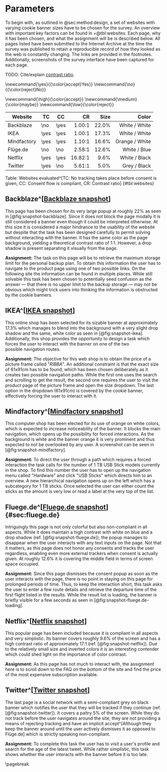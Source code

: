 # Parameters

To begin with, as outlined in @sec:method:design, a set of websites with varying cookie banner sizes have to be chosen for the survey. An overview with important key factors can be found in +@tbl:websites. Each page, why it has been chosen, and what the assignment will be is described below. All pages listed have been submitted to the Internet Archive at the time the survey was published to retain a reproducible record of how they looked as the web is constantly changing. The links are provided in the footnotes. Additionally, screenshots of the survey interface have been captured for each page.

TODO: Cite/explain [contrast ratio](https://www.w3.org/TR/WCAG20/#contrast-ratiodef).

\newcommand{\yes}{{\color{accept}Yes}}
\newcommand{\no}{{\color{reject}No}}

\newcommand{\high}{\color{accept}}
\newcommand{\medium}{\color{maybe}}
\newcommand{\low}{\color{reject}}

| Website     | TC   | CC   |      CR |     Size |          Color |
|-------------|------|------|--------:|---------:|---------------:|
| Backblaze   | \no  | \yes |  1.00:1 | $22.0\%$ |  White / White |
| IKEA        | \yes | \yes |  1.00:1 | $17.3\%$ |  White / White |
| Mindfactory | \yes | \yes |  1.10:1 | $16.6\%$ | Orange / White |
| Flüge.de    | \no  | \no  |  2.58:1 | $12.6\%$ |   White / Blue |
| Netflix     | \yes | \yes | 16.82:1 |  $9.6\%$ |  White / Black |
| Twitter     | \yes | \no  |  5.61:1 |  $5.0\%$ |   Grey / Black |

Table: Websites evaluated^[TC: No tracking takes place before consent is given, CC: Consent flow is compliant, CR: Contrast ratio] {#tbl:websites}

<!-- markdownlint-disable MD024 -->

## Backblaze^[[Backblaze snapshot](https://web.archive.org/web/20200803100221/https%3A%2F%2Fwww.backblaze.com%2F)]

This page has been chosen for its very large popup at roughly 22\% as seen in [@fig:snapshot-backblaze]. Since it does not block the page modally it is still considered a banner even though it could be interpreted otherwise. At this size it is considered a major hindrance to the usability of the website but despite that the task has been designed carefully to permit solving without interacting with the banner. It has the same color as the page background, yielding a theoretical contrast ratio of 1:1. However, a drop shadow is present separating it visually from the page.

**Assignment:** The task on this page will be to retrieve the maximum storage limit for the personal backup plan. To obtain this information the user has to navigate to the product page using one of two possible links. On the following site the information can be found in multiple places. While still solvable this task has been chosen to potentially seed confusion as the answer — that there is no upper limit to the backup storage — may not be obvious which might trick users into thinking the information is obstructed by the cookie banners.

## IKEA^[[IKEA snapshot](https://web.archive.org/web/20200803095633/https%3A%2F%2Fwww.ikea.com%2Fde%2Fde%2Fp%2Fribba-rahmen-schwarz-10378445%2F)]

This online shop has been selected for its sizable banner at approximately 17.3\% which manages to blend into the background with a very slight drop shadow and the same, white color as seen in [@fig:snapshot-ikea]. Additionally, this shop provides the opportunity to design a task which forces the user to interact with the banner on one of the two possible navigation routes.

**Assignment:** The objective for this web shop is to obtain the price of a picture frame called "*RIBBA*". An additional constraint is that the exact size of 61x91cm has to be found, which has been chosen deliberately as it creates two possible navigation paths. While the first one uses the search and scrolling to get the result, the second one requires the user to visit the product page of the picture frame and open the size dropdown. The last option in the dropdown (61x91cm) is covered by the cookie banner, effectively forcing the user to interact with it.

## Mindfactory^[[Mindfactory snapshot](https://web.archive.org/web/20200803095946/https%3A%2F%2Fwww.mindfactory.de%2F)]

This computer shop has been elected for its use of orange on white colors, which is expected to increase noticeability of the banner. It blocks the main navigation, which opens up the possibility for forced interactions. As the background is white and the banner orange it is very prominent and thus expected to not be overlooked by any user. A screenshot can be seen in [@fig:snapshot-mindfactory].

**Assignment:** To direct the user through a path which requires a forced interaction the task calls for the number of 1 TB USB Stick models currently in the shop. To find this number the user has to open up the navigation menu called "Hardware" and click "USB Sticks" which directs him to an overview. A new hierarchical navigation opens up on the left which has a subcategory for 1 TB sticks. Once selected the user can either count the sticks as the amount is very low or read a label at the very top of the list.

## Fluege.de^[[Fluege.de snapshot](https://web.archive.org/web/20200803100114/https%3A%2F%2Fwww.fluege.de%2F)]{#sec:fluege.de}

Intriguingly this page is not only colorful but also non-compliant in all aspects. While it does maintain a high contrast with white on blue and a drop shadow (ref. [@fig:snapshot-fluege.de]), the popup manages to disappear when the user interacts with any text inputs on the page. Not that it matters, as this page does not honor any consents and tracks the user regardless, enabling even more external trackers when consent is actually given. At roughly 12.6\% it is covering the middle field in terms of screen space occupied.

**Assignment:** Since this page dismisses the consent popup as soon as the user interacts with the page, there is no point in staying on this page for prolonged periods of time. Thus, to keep the interaction short, this task asks the user to enter a few route details and retrieve the departure time of the first flight listed in the results. While the result list is loading, the banner is briefly visible for a few seconds as seen in [@fig:snapshot-fluege.de-loading].

## Netflix^[[Netflix snapshot](https://web.archive.org/web/20200803095759/https%3A%2F%2Fwww.netflix.com%2F)]

This popular page has been included because it is compliant in all aspects and very simplistic. Its banner covers roughly 9.6\% of the screen and has a high contrast ratio of approximately 17:1 (ref. [@fig:snapshot-netflix]). Due to the relatively small size and inverted colors it is an interesting contender which could shed light on the importance of color contrast.

**Assignment:** As this page has not much to interact with, the assignment here is to scroll down to the FAQ on the bottom of the site and find the price of the most expensive subscription available.

## Twitter^[[Twitter snapshot](https://web.archive.org/web/20200803100018/https%3A%2F%2Ftwitter.com%2Fi%2Fmoments)]

The last page is a social network with a semi-compliant grey on black banner which notifies the user that they will be tracked if they continue (ref. [@fig:snapshot-twitter]). It covers a paltry 5% of the screen. While they do not track before the user navigates around the site, they are not providing a means of rejecting tracking and have an implicit accept^[Although they keep the banner around until the user actively dismisses it as opposed to Flüge.de] which is strictly speaking non-compliant.

**Assignment:** To complete this task the user has to visit a user's profile and search for the age of the latest tweet. While rather simplistic, this task shows whether the user interacts with the banner before it is too late.

<!-- markdownlint-enable MD024 -->

\pagebreak

